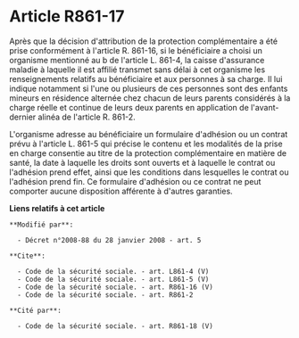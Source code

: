 # Article R861-17

Après que la décision d'attribution de la protection complémentaire a été prise conformément à l'article R. 861-16, si le
bénéficiaire a choisi un organisme mentionné au b de l'article L. 861-4, la caisse d'assurance maladie à laquelle il est
affilié transmet sans délai à cet organisme les renseignements relatifs au bénéficiaire et aux personnes à sa charge. Il lui
indique notamment si l'une ou plusieurs de ces personnes sont des enfants mineurs en résidence alternée chez chacun de leurs
parents considérés à la charge réelle et continue de leurs deux parents en application de l'avant-dernier alinéa de l'article
R. 861-2. 

L'organisme adresse au bénéficiaire un formulaire d'adhésion ou un contrat prévu à l'article L. 861-5 qui précise le contenu
et les modalités de la prise en charge consentie au titre de la protection complémentaire en matière de santé, la date à
laquelle les droits sont ouverts et à laquelle le contrat ou l'adhésion prend effet, ainsi que les conditions dans lesquelles
le contrat ou l'adhésion prend fin. Ce formulaire d'adhésion ou ce contrat ne peut comporter aucune disposition afférente à
d'autres garanties.

**Liens relatifs à cet article**

	**Modifié par**:

	  - Décret n°2008-88 du 28 janvier 2008 - art. 5

	**Cite**:

	  - Code de la sécurité sociale. - art. L861-4 (V)
	  - Code de la sécurité sociale. - art. L861-5 (V)
	  - Code de la sécurité sociale. - art. R861-16 (V)
	  - Code de la sécurité sociale. - art. R861-2

	**Cité par**:

	  - Code de la sécurité sociale. - art. R861-18 (V)
